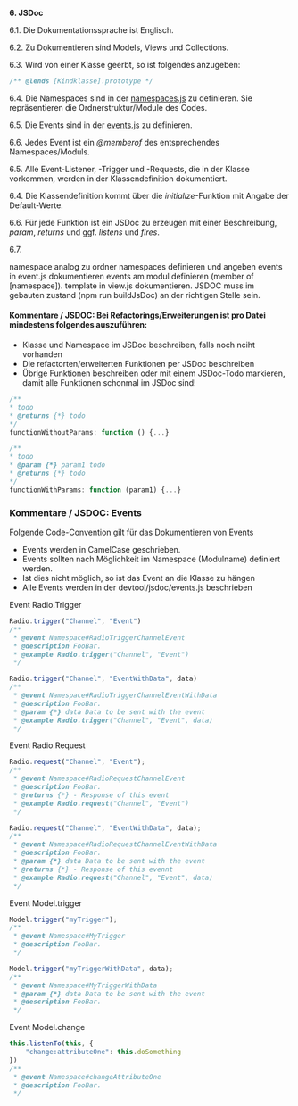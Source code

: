 **6. JSDoc**

6.1. Die Dokumentationssprache ist Englisch.

6.2. Zu Dokumentieren sind Models, Views und Collections.

6.3. Wird von einer Klasse geerbt, so ist folgendes anzugeben:
```javascript
/** @lends [Kindklasse].prototype */
```

6.4. Die Namespaces sind in der [namespaces.js](../../devtools/jsdoc/namespaces.js) zu definieren. Sie repräsentieren die Ordnerstruktur/Module des Codes.

6.5. Die Events sind in der [events.js](../../devtools/jsdoc/events.js) zu definieren.

6.6. Jedes Event ist ein *@memberof* des entsprechendes Namespaces/Moduls.

6.5. Alle Event-Listener, -Trigger und -Requests, die in der Klasse vorkommen, werden in der Klassendefinition dokumentiert.

6.4. Die Klassendefinition kommt über die *initialize*-Funktion mit Angabe der Default-Werte.

6.6. Für jede Funktion ist ein JSDoc zu erzeugen mit einer Beschreibung, *param*, *returns* und ggf. *listens* und *fires*.

6.7.


namespace analog zu ordner
namespaces definieren und angeben
events in event.js dokumentieren
events am modul definieren (member of [namespace]).
template in view.js dokumentieren.
JSDOC muss im gebauten zustand (npm run buildJsDoc) an der richtigen Stelle sein.


#### Kommentare / JSDOC: Bei Refactorings/Erweiterungen ist pro Datei mindestens folgendes auszuführen:
* Klasse und Namespace im JSDoc beschreiben, falls noch nciht vorhanden
* Die refactorten/erweiterten Funktionen per JSDoc beschreiben
* Übrige Funktionen beschreiben oder mit einem JSDoc-Todo markieren, damit alle Funktionen schonmal im JSDoc sind!

```javascript
/**
* todo
* @returns {*} todo
*/
functionWithoutParams: function () {...}
```

```javascript
/**
* todo
* @param {*} param1 todo
* @returns {*} todo
*/
functionWithParams: function (param1) {...}
```
### Kommentare / JSDOC: Events
Folgende Code-Convention gilt für das Dokumentieren von Events

* Events werden in CamelCase geschrieben.
* Events sollten nach Möglichkeit im Namespace (Modulname) definiert werden.
* Ist dies nicht möglich, so ist das Event an die Klasse zu hängen
* Alle Events werden in der devtool/jsdoc/events.js beschrieben

Event Radio.Trigger
```javascript
Radio.trigger("Channel", "Event")
/**
 * @event Namespace#RadioTriggerChannelEvent
 * @description FooBar.
 * @example Radio.trigger("Channel", "Event")
 */

Radio.trigger("Channel", "EventWithData", data)
/**
 * @event Namespace#RadioTriggerChannelEventWithData
 * @description FooBar.
 * @param {*} data Data to be sent with the event
 * @example Radio.trigger("Channel", "Event", data)
 */
```

Event Radio.Request
```javascript
Radio.request("Channel", "Event");
/**
 * @event Namespace#RadioRequestChannelEvent
 * @description FooBar.
 * @returns {*} - Response of this event
 * @example Radio.request("Channel", "Event")
 */

Radio.request("Channel", "EventWithData", data);
/**
 * @event Namespace#RadioRequestChannelEventWithData
 * @description FooBar.
 * @param {*} data Data to be sent with the event
 * @returns {*} - Response of this evennt
 * @example Radio.request("Channel", "Event", data)
 */
```

Event Model.trigger
```javascript
Model.trigger("myTrigger");
/**
 * @event Namespace#MyTrigger
 * @description FooBar.
 */

Model.trigger("myTriggerWithData", data);
/**
 * @event Namespace#MyTriggerWithData
 * @param {*} data Data to be sent with the event
 * @description FooBar.
 */
```

Event Model.change
```javascript
this.listenTo(this, {
    "change:attributeOne": this.doSomething
})
/**
 * @event Namespace#changeAttributeOne
 * @description FooBar.
 */
```
